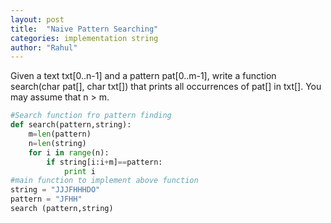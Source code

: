 ```yaml
---
layout: post
title:  "Naive Pattern Searching"
categories: implementation string
author: "Rahul"
---
```

Given a text txt[0..n-1] and a pattern pat[0..m-1], 
write a function search(char pat[], char txt[]) that prints all occurrences of pat[] in txt[]. 
You may assume that n > m.
```python
#Search function fro pattern finding
def search(pattern,string):
    m=len(pattern)
    n=len(string)
    for i in range(n):
        if string[i:i+m]==pattern:
            print i
#main function to implement above function
string = "JJJFHHHDO"
pattern = "JFHH"
search (pattern,string)

```
